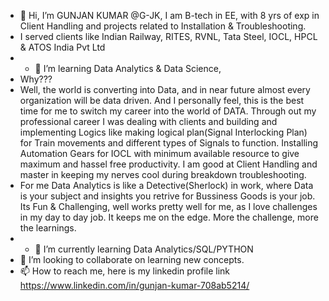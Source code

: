 - 👋 Hi, I’m GUNJAN KUMAR @G-JK, I am B-tech in EE, with 8 yrs of exp in Client Handling and  projects related to Installation & Troubleshooting.
- I served clients like Indian Railway, RITES, RVNL, Tata Steel, IOCL, HPCL & ATOS India Pvt Ltd
- - 👀 I’m learning  Data Analytics & Data Science, 
- Why??? 
- Well, the world is converting into Data, and in near future almost every organization will be data driven. And I personally feel, this is the best time for me to switch my career into the world of DATA. Through out my professional career I was dealing with clients and building and implementing Logics like making logical plan(Signal Interlocking Plan) for Train movements and different types of Signals to function. Installing Automation Gears for IOCL with minimum available resource to give maximum and hassel free productivity. I am good at Client Handling and master in keeping my nerves cool during breakdown troubleshooting.
- For me Data Analytics is like a Detective(Sherlock) in work, where Data is your subject and insights you retrive for Bussiness Goods is your job. Its Fun & Challenging, well works pretty well for me, as I love challenges in my day to day job. It keeps me on the edge. More the challenge, more the learnings.
- - 🌱 I’m currently learning Data Analytics/SQL/PYTHON
- 💞️ I’m looking to collaborate on learning new concepts.
- 📫 How to reach me, here is my linkedin profile link
https://www.linkedin.com/in/gunjan-kumar-708ab5214/

<!---
G-JK/G-JK is a ✨ special ✨ repository because its `README.md` (this file) appears on your GitHub profile.
You can click the Preview link to take a look at your changes.
--->
